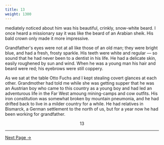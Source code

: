 ```yaml
---
title: 13
weight: 1300
---
```


mediately noticed about him was his beautiful, crinkly, snow-white beard. I once heard a missionary say it was like the beard of an Arabian sheik. His bald crown only made it more impressive.

Grandfather's eyes were not at all like those of an old man; they were bright blue, and had a fresh, frosty sparkle. His teeth were white and regular — so sound that he had never been to a dentist in his life. He had a delicate skin, easily roughened by sun and wind. When he was a young man his hair and beard were red; his eyebrows were still coppery.

As we sat at the table Otto Fuchs and I kept stealing covert glances at each other. Grandmother had told me while she was getting supper that he was an Austrian boy who came to this country as a young boy and had led an adventurous life in the Far West amoung mining-camps and cow outfits. His iron constitution was somewhat broken by mountain pneumonia, and he had drifted back to live in a milder country for a while. He had relatives in Bismarck, a German settlement to the north of us, but for a year now he had been working for grandfather.

<div style="text-align: center">13</div>

---

[Next Page →](/part-one/chapter-two/14)